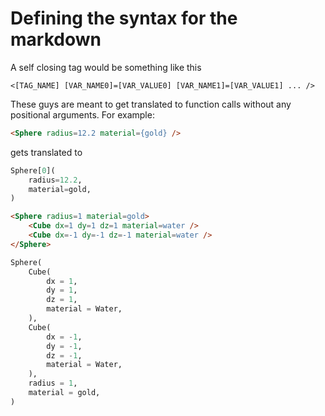 # Defining the syntax for the markdown


A self closing tag would be something like this

```
<[TAG_NAME] [VAR_NAME0]=[VAR_VALUE0] [VAR_NAME1]=[VAR_VALUE1] ... /> 
```
These guys are meant to get translated to function calls without any positional arguments. For example:

```HTML
<Sphere radius=12.2 material={gold} />
```
gets translated to

```Python
Sphere[0](
    radius=12.2,
    material=gold,
)
```


```HTML
<Sphere radius=1 material=gold>
    <Cube dx=1 dy=1 dz=1 material=water />
    <Cube dx=-1 dy=-1 dz=-1 material=water />
</Sphere>
```


```Python
Sphere(
    Cube(
        dx = 1,
        dy = 1,
        dz = 1,
        material = Water,
    ),
    Cube(
        dx = -1,
        dy = -1,
        dz = -1,
        material = Water,
    ),    
    radius = 1,
    material = gold,
)
```


